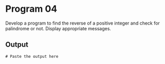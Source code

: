 # Program 04
Develop a program to find the reverse of a positive integer and check for palindrome or  not. Display appropriate messages.

## Output
```shell
# Paste the output here
```